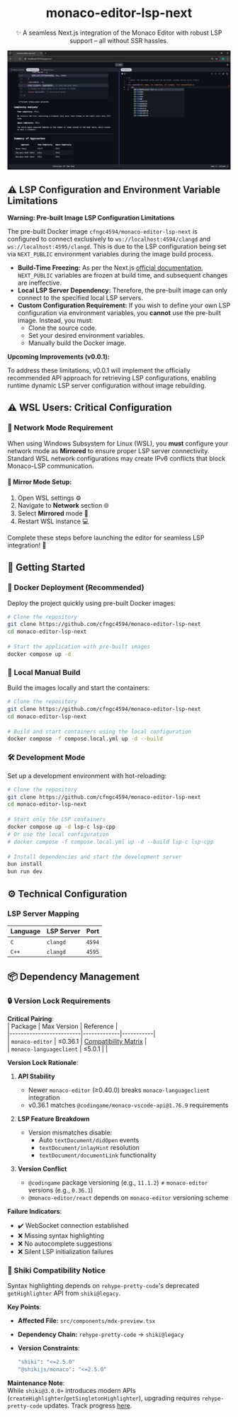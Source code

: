 <div align="center">

# monaco-editor-lsp-next

✨ A seamless Next.js integration of the Monaco Editor with robust LSP support – all without SSR hassles.

![demo](demo.png)

</div>

## ⚠️ LSP Configuration and Environment Variable Limitations

**Warning: Pre-built Image LSP Configuration Limitations**

The pre-built Docker image `cfngc4594/monaco-editor-lsp-next` is configured to connect exclusively to `ws://localhost:4594/clangd` and `ws://localhost:4595/clangd`. This is due to the LSP configuration being set via `NEXT_PUBLIC` environment variables during the image build process.

* **Build-Time Freezing:** As per the Next.js [official documentation](https://nextjs.org/docs/pages/building-your-application/configuring/environment-variables#bundling-environment-variables-for-the-browser), `NEXT_PUBLIC` variables are frozen at build time, and subsequent changes are ineffective.
* **Local LSP Server Dependency:** Therefore, the pre-built image can only connect to the specified local LSP servers.
* **Custom Configuration Requirement:** If you wish to define your own LSP configuration via environment variables, you **cannot** use the pre-built image. Instead, you must:
    * Clone the source code.
    * Set your desired environment variables.
    * Manually build the Docker image.

**Upcoming Improvements (v0.0.1):**

To address these limitations, v0.0.1 will implement the officially recommended API approach for retrieving LSP configurations, enabling runtime dynamic LSP server configuration without image rebuilding.

## ⚠️ WSL Users: Critical Configuration

### 🐧 Network Mode Requirement

When using Windows Subsystem for Linux (WSL), you **must** configure your network mode as **Mirrored** to ensure proper LSP server connectivity. Standard WSL network configurations may create IPv6 conflicts that block Monaco-LSP communication.

#### 🔧 Mirror Mode Setup:

1.  Open WSL settings ⚙️
2.  Navigate to **Network** section 🌐
3.  Select **Mirrored** mode 🔄
4.  Restart WSL instance 💻

Complete these steps before launching the editor for seamless LSP integration! 🎉

## 🚀 Getting Started

### 🐳 Docker Deployment (Recommended)

Deploy the project quickly using pre-built Docker images:

```sh
# Clone the repository
git clone https://github.com/cfngc4594/monaco-editor-lsp-next
cd monaco-editor-lsp-next

# Start the application with pre-built images
docker compose up -d
```

### 🔨 Local Manual Build

Build the images locally and start the containers:

```sh
# Clone the repository
git clone https://github.com/cfngc4594/monaco-editor-lsp-next
cd monaco-editor-lsp-next

# Build and start containers using the local configuration
docker compose -f compose.local.yml up -d --build
```

### 🛠 Development Mode

Set up a development environment with hot-reloading:

```sh
# Clone the repository
git clone https://github.com/cfngc4594/monaco-editor-lsp-next
cd monaco-editor-lsp-next

# Start only the LSP containers
docker compose up -d lsp-c lsp-cpp
# Or use the local configuration
# docker compose -f compose.local.yml up -d --build lsp-c lsp-cpp

# Install dependencies and start the development server
bun install
bun run dev
```

## ⚙️ Technical Configuration

### LSP Server Mapping

| **Language** | **LSP Server** | **Port** |
|--------------|----------------|----------|
| `C`          | `clangd`       | `4594`   |
| `C++`        | `clangd`       | `4595`   |

## 📦 Dependency Management

### 🔒 Version Lock Requirements

**Critical Pairing**:  
| Package                 | Max Version | Reference |  
|-------------------------|-------------|-----------|  
| `monaco-editor`         | ≤0.36.1     | [Compatibility Matrix](https://github.com/TypeFox/monaco-languageclient/blob/main/docs/versions-and-history.md#monaco-editor--codingamemonaco-vscode-api-compatibility-table) |  
| `monaco-languageclient` | ≤5.0.1      |           |  

**Version Lock Rationale**:  
1. **API Stability**  
   - Newer `monaco-editor` (≥0.40.0) breaks `monaco-languageclient` integration  
   - v0.36.1 matches `@codingame/monaco-vscode-api@1.76.9` requirements  

2. **LSP Feature Breakdown**  
   - Version mismatches disable:  
     - Auto `textDocument/didOpen` events  
     - `textDocument/inlayHint` resolution  
     - `textDocument/documentLink` functionality  

3. **Version Conflict**  
   - `@codingame` package versioning (e.g., `11.1.2`) ≠ `monaco-editor` versions (e.g., `0.36.1`)  
   - `@monaco-editor/react` depends on `monaco-editor` versioning scheme  

**Failure Indicators**:  
- ✔️ WebSocket connection established  
- ❌ Missing syntax highlighting  
- ❌ No autocomplete suggestions  
- ❌ Silent LSP initialization failures  

### 🎨 Shiki Compatibility Notice

Syntax highlighting depends on `rehype-pretty-code`'s deprecated `getHighlighter` API from `shiki@legacy`.

**Key Points**:

- **Affected File:** `src/components/mdx-preview.tsx`
- **Dependency Chain:** `rehype-pretty-code` → `shiki@legacy`
- **Version Constraints**:

  ```sh
  "shiki": "<=2.5.0"
  "@shikijs/monaco": "<=2.5.0"
  ```

**Maintenance Note**:  
While `shiki@3.0.0+` introduces modern APIs (`createHighlighter`/`getSingletonHighlighter`), upgrading requires `rehype-pretty-code` updates. Track progress [here](https://github.com/atomiks/rehype-pretty-code).
